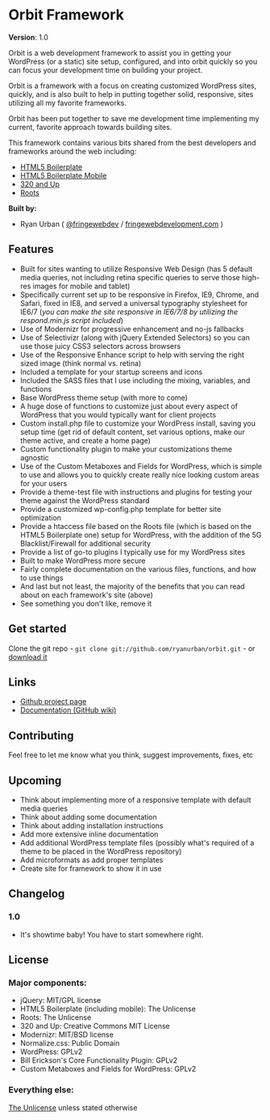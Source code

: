 # Orbit Framework

**Version**: 1.0

Orbit is a web development framework to assist you in getting your WordPress (or a static) site setup, configured, and into orbit quickly so you can focus your development time on building your project.

Orbit is a framework with a focus on creating customized WordPress sites, quickly, and is also built to help in putting together solid, responsive, sites utilizing all my favorite frameworks. 

Orbit has been put together to save me development time implementing my current, favorite approach towards building sites.

This framework contains various bits shared from the best developers and frameworks around the web including: 

* [HTML5 Boilerplate](http://frn.gd/zBjqfs)
* [HTML5 Boilerplate Mobile](http://html5boilerplate.com/mobile)
* [320 and Up](http://frn.gd/ywAwhQ)
* [Roots](http://www.rootstheme.com/)

**Built by:**

* Ryan Urban ( [@fringewebdev](http://twitter.com/fringewebdev) / [fringewebdevelopment.com](http://fringewebdevelopment.com/) )

## Features

* Built for sites wanting to utilize Responsive Web Design (has 5 default media queries, not including retina specific queries to serve those high-res images for mobile and tablet) 
* Specifically current set up to be responsive in Firefox, IE9, Chrome, and Safari, fixed in IE8, and served a universal typography stylesheet for IE6/7 (_you can make the site responsive in IE6/7/8 by utilizing the respond.min.js script included_)
* Use of Modernizr for progressive enhancement and no-js fallbacks
* Use of Selectivizr (along with jQuery Extended Selectors) so you can use those juicy CSS3 selectors across browsers
* Use of the Responsive Enhance script to help with serving the right sized image (think normal vs. retina)
* Included a template for your startup screens and icons
* Included the SASS files that I use including the mixing, variables, and functions
* Base WordPress theme setup (with more to come)
* A huge dose of functions to customize just about every aspect of WordPress that you would typically want for client projects
* Custom install.php file to customize your WordPress install, saving you setup time (get rid of default content, set various options, make our theme active, and create a home page)
* Custom functionality plugin to make your customizations theme agnostic
* Use of the Custom Metaboxes and Fields for WordPress, which is simple to use and allows you to quickly create really nice looking custom areas for your users
* Provide a theme-test file with instructions and plugins for testing your theme against the WordPress standard
* Provide a customized wp-config.php template for better site optimization
* Provide a htaccess file based on the Roots file (which is based on the HTML5 Boilerplate one) setup for WordPress, with the addition of the 5G Blacklist/Firewall for additional security
* Provide a list of go-to plugins I typically use for my WordPress sites
* Built to make WordPress more secure
* Fairly complete documentation on the various files, functions, and how to use things
* And last but not least, the majority of the benefits that you can read about on each framework's site (above)
* See something you don't like, remove it

## Get started

Clone the git repo - `git clone git://github.com/ryanurban/orbit.git` - or [download it](https://github.com/ryanurban/orbit/zipball/master)

## Links
* [Github project page](https://github.com/ryanurban/orbit)
* [Documentation (GitHub wiki)](https://github.com/ryanurban/orbit/wiki)

## Contributing

Feel free to let me know what you think, suggest improvements, fixes, etc

## Upcoming

* Think about implementing more of a responsive template with default media queries
* Think about adding some documentation
* Think about adding installation instructions
* Add more extensive inline documentation
* Add additional WordPress template files (possibly what's required of a theme to be placed in the WordPress repository)
* Add microformats as add proper templates
* Create site for framework to show it in use

## Changelog

### 1.0
* It's showtime baby! You have to start somewhere right.

## License

### Major components:

* jQuery: MIT/GPL license
* HTML5 Boilerplate (including mobile): The Unlicense
* Roots: The Unlicense
* 320 and Up: Creative Commons MIT License
* Modernizr: MIT/BSD license
* Normalize.css: Public Domain
* WordPress: GPLv2
* Bill Erickson's Core Functionality Plugin: GPLv2
* Custom Metaboxes and Fields for WordPress: GPLv2

### Everything else:

[The Unlicense](http://unlicense.org/) unless stated otherwise